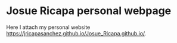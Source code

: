 # Josue Ricapa personal webpage
 Here I attach my personal website https://jricapasanchez.github.io/Josue_Ricapa.github.io/.
